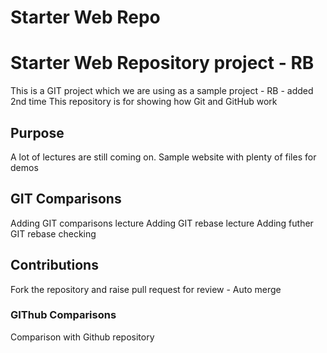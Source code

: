 # Starter Web Repo
# Starter Web Repository project - RB

This is a GIT project which we are using as a sample project - RB - added 2nd time
This repository is for showing how Git and GitHub work

## Purpose
A lot of lectures are still coming on.
Sample website with plenty of files for demos
## GIT Comparisons
Adding GIT comparisons lecture
Adding GIT rebase lecture
Adding futher GIT rebase checking
## Contributions
Fork the repository and raise pull request for review - Auto merge 

### GIThub Comparisons
Comparison with Github repository
